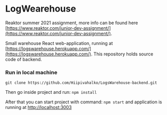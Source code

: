 # LogWearehouse

Reaktor summer 2021 assignment,
more info can be found here [https://www.reaktor.com/junior-dev-assignment/](https://www.reaktor.com/junior-dev-assignment/).

Small warehouse React web-application, running at [https://logswarehouse.herokuapp.com/](https://logswarehouse.herokuapp.com/).
This repository holds source code of backend.

### Run in local machine

`git clone https://github.com/Hiipivahalko/LogsWarehouse-backend.git`

Then go inside project and run: `npm install`

After that you can start project with command: `npm start` and application is running at [http://localhost:3003](http://localhost:3003)

